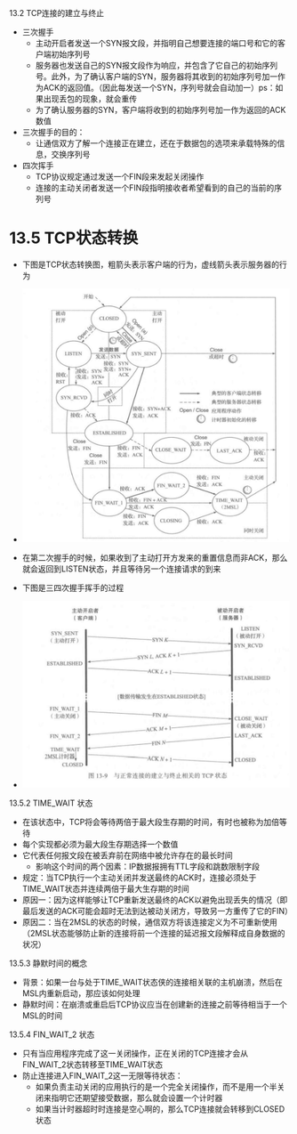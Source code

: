 13.2 TCP连接的建立与终止

- 三次握手
  - 主动开启者发送一个SYN报文段，并指明自己想要连接的端口号和它的客户端初始序列号
  - 服务器也发送自己的SYN报文段作为响应，并包含了它自己的初始序列号。此外，为了确认客户端的SYN，服务器将其收到的初始序列号加一作为ACK的返回值。（因此每发送一个SYN，序列号就会自动加一）ps：如果出现丢包的现象，就会重传
  - 为了确认服务器的SYN，客户端将收到的初始序列号加一作为返回的ACK数值
- 三次握手的目的：
  - 让通信双方了解一个连接正在建立，还在于数据包的选项来承载特殊的信息，交换序列号
- 四次挥手
  - TCP协议规定通过发送一个FIN段来发起关闭操作
  - 连接的主动关闭者发送一个FIN段指明接收者希望看到的自己的当前的序列号



# 13.5 TCP状态转换

- 下图是TCP状态转换图，粗箭头表示客户端的行为，虚线箭头表示服务器的行为

- ![](TCP状态转换图.png)



- 在第二次握手的时候，如果收到了主动打开方发来的重置信息而非ACK，那么就会返回到LISTEN状态，并且等待另一个连接请求的到来



- 下图是三四次握手挥手的过程
- ![](三四次握手挥手.png)

13.5.2 TIME_WAIT 状态

- 在该状态中，TCP将会等待两倍于最大段生存期的时间，有时也被称为加倍等待
- 每个实现都必须为最大段生存期选择一个数值
- 它代表任何报文段在被丢弃前在网络中被允许存在的最长时间
  - 影响这个时间的两个因素：IP数据报拥有TTL字段和跳数限制字段
- 规定：当TCP执行一个主动关闭并发送最终的ACK时，连接必须处于TIME_WAIT状态并连续两倍于最大生存期的时间
- 原因一：因为这样能够让TCP重新发送最终的ACK以避免出现丢失的情况（即最后发送的ACK可能会超时无法到达被动关闭方，导致另一方重传了它的FIN）
- 原因二：当在2MSL的状态的时候，通信双方将该连接定义为不可重新使用（2MSL状态能够防止新的连接将前一个连接的延迟报文段解释成自身数据的状况）



13.5.3 静默时间的概念

- 背景：如果一台与处于TIME_WAIT状态侠的连接相关联的主机崩溃，然后在MSL内重新启动，那应该如何处理
- 静默时间：在崩溃或重启后TCP协议应当在创建新的连接之前等待相当于一个MSL的时间



13.5.4 FIN_WAIT_2 状态

- 只有当应用程序完成了这一关闭操作，正在关闭的TCP连接才会从FIN_WAIT_2状态转移至TIME_WAIT状态
- 防止连接进入FIN_WAIT_2这一无限等待状态：
  - 如果负责主动关闭的应用执行的是一个完全关闭操作，而不是用一个半关闭来指明它还期望接受数据，那么就会设置一个计时器
  - 如果当计时器超时时连接是空心啊的，那么TCP连接就会转移到CLOSED状态
